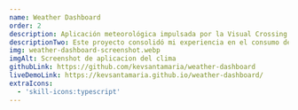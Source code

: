 ```yaml
---
name: Weather Dashboard
order: 2
description: Aplicación meteorológica impulsada por la Visual Crossing Weather API. Ofrece información actual del clima, pronóstico para las próximas 24 horas, gráficos de precipitación y temperatura semanal, y soporte para modo claro/oscuro.
descriptionTwo: Este proyecto consolidó mi experiencia en el consumo de APIs y la implementación de herramientas avanzadas como TanStack Query, Axios, Zustand y Recharts.
img: weather-dashboard-screenshot.webp
imgAlt: Screenshot de aplicacion del clima
githubLink: https://github.com/kevsantamaria/weather-dashboard
liveDemoLink: https://kevsantamaria.github.io/weather-dashboard/
extraIcons:
  - 'skill-icons:typescript'
---
```

